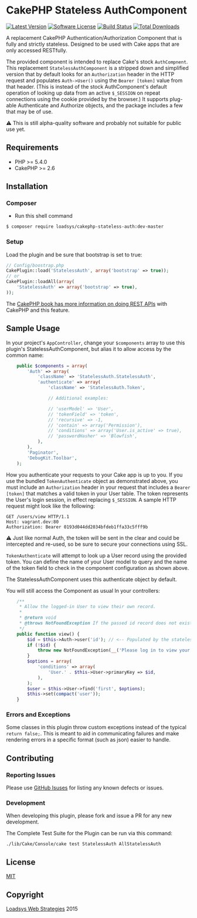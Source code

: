# CakePHP Stateless AuthComponent

[![Latest Version](https://img.shields.io/github/release/loadsys/CakePHP-Stateless-Auth.svg?style=flat-square)](https://github.com/loadsys/CakePHP-Stateless-Auth/releases)
[![Software License](https://img.shields.io/badge/license-MIT-brightgreen.svg?style=flat-square)](LICENSE.md)
[![Build Status](https://travis-ci.org/loadsys/CakePHP-Stateless-Auth.svg?branch=master&style=flat-square)](https://travis-ci.org/loadsys/CakePHP-Stateless-Auth)
[![Total Downloads](https://img.shields.io/packagist/dt/loadsys/cakephp-stateless-auth.svg?style=flat-square)](https://packagist.org/packages/loadsys/cakephp-stateless-auth)

A replacement CakePHP Authentication/Authorization Component that is fully and strictly stateless. Designed to be used with Cake apps that are only accessed RESTfully.

The provided component is intended to replace Cake's stock `AuthCompnent`. This replacement `StatelessAuthComponent` is a stripped down and simplified version that by default looks for an `Authorization` header in the HTTP request and populates `Auth->User()` using the `Bearer [token]` value from that header. (This is instead of the stock AuthComponent's default operation of looking up data from an active `$_SESSION` on repeat connections using the cookie provided by the browser.) It supports plug-able Authenticate and Authorize objects, and the package includes a few that may be of use.

:warning: This is still alpha-quality software and probably not suitable for public use yet.


## Requirements

* PHP >= 5.4.0
* CakePHP >= 2.6


## Installation

### Composer

* Run this shell command

````bash
$ composer require loadsys/cakephp-stateless-auth:dev-master
````

### Setup

Load the plugin and be sure that bootstrap is set to true:

```php
// Config/boostrap.php
CakePlugin::load('StatelessAuth', array('bootstrap' => true));
// or
CakePlugin::loadAll(array(
	'StatelessAuth' => array('bootstrap' => true),
));
```

The [CakePHP book has more information on doing REST APIs](http://book.cakephp.org/2.0/en/development/rest.html) with CakePHP and this feature.


## Sample Usage

In your project's `AppController`, change your `$components` array to use this plugin's StatelessAuthComponent, but alias it to allow access by the common name:


```php
	public $components = array(
		'Auth' => array(
			'className' => 'StatelessAuth.StatelessAuth',
			'authenticate' => array(
				'className' => 'StatelessAuth.Token',

				// Additional examples:

				// 'userModel' => 'User',
				// 'tokenField' => 'token',
				// 'recursive' => -1,
				// 'contain' => array('Permission'),
				// 'conditions' => array('User.is_active' => true),
				// 'passwordHasher' => 'Blowfish',
			),
		),
		'Paginator',
		'DebugKit.Toolbar',
	);
```

How you authenticate your requests to your Cake app is up to you. If you use the bundled `TokenAuthenticate` object as demonstrated above, you must include an `Authorization` header in your request that includes a `Bearer [token]` that matches a valid token in your User table. The token represents the User's login session, in effect replacing `$_SESSION`. A sample HTTP request might look like the following:

```
GET /users/view HTTP/1.1
Host: vagrant.dev:80
Authorization: Bearer 0193d044dd2034bfdeb1ffa33c5fff9b
```

:warning: Just like normal Auth, the token will be sent in the clear and could be intercepted and re-used, so be sure to secure your connections using SSL.

`TokenAuthenticate` will attempt to look up a User record using the provided token. You can define the name of your User model to query and the name of the token field to check in the component configuration as shown above.

The StatelessAuthComponent uses this authenticate object by default.


You will still access the Component as usual In your controllers:

```php
	/**
	 * Allow the logged-in User to view their own record.
	 *
	 * @return void
	 * @throws NotFoundException If the passed id record does not exist
	 */
	public function view() {
		$id = $this->Auth->user('id'); // <-- Populated by the stateless auth component.
		if (!$id) {
			throw new NotFoundException(__('Please log in to view your User record.'));
		}
		$options = array(
			'conditions' => array(
				'User.' . $this->User->primaryKey => $id,
			),
		);
		$user = $this->User->find('first', $options);
		$this->set(compact('user'));
	}
```


### Errors and Exceptions

Some classes in this plugin throw custom exceptions instead of the typical `return false;`. This is meant to aid in communicating failures and make rendering errors in a specific format (such as json) easier to handle.



## Contributing

### Reporting Issues

Please use [GitHub Isuses](https://github.com/loadsys/CakePHP-Stateless-Auth/issues) for listing any known defects or issues.

### Development

When developing this plugin, please fork and issue a PR for any new development.

The Complete Test Suite for the Plugin can be run via this command:

`./lib/Cake/Console/cake test StatelessAuth AllStatelessAuth`

## License

[MIT](https://github.com/loadsys/CakePHP-Stateless-Auth/blob/master/LICENSE.md)


## Copyright

[Loadsys Web Strategies](http://www.loadsys.com) 2015
